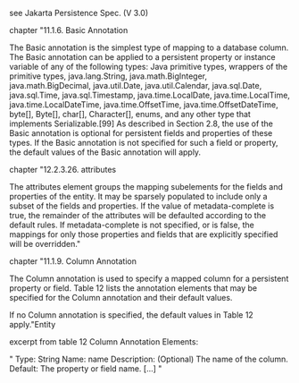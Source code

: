 see Jakarta Persistence Spec. (V 3.0)

chapter "11.1.6. Basic Annotation

The Basic annotation is the simplest type of mapping to a database column. The Basic annotation can
be applied to a persistent property or instance variable of any of the following types: Java primitive
types, wrappers of the primitive types, java.lang.String, java.math.BigInteger, java.math.BigDecimal,
java.util.Date, java.util.Calendar, java.sql.Date, java.sql.Time, java.sql.Timestamp, java.time.LocalDate,
java.time.LocalTime, java.time.LocalDateTime, java.time.OffsetTime, java.time.OffsetDateTime, byte[],
Byte[], char[], Character[], enums, and any other type that implements Serializable.[99] As described in
Section 2.8, the use of the Basic annotation is optional for persistent fields and properties of these
types. If the Basic annotation is not specified for such a field or property, the default values of the Basic
annotation will apply.

chapter "12.2.3.26. attributes

The attributes element groups the mapping subelements for the fields and properties of the entity. It
may be sparsely populated to include only a subset of the fields and properties. If the value of
metadata-complete is true, the remainder of the attributes will be defaulted according to the default
rules. If metadata-complete is not specified, or is false, the mappings for only those properties and
fields that are explicitly specified will be overridden."

chapter "11.1.9. Column Annotation

The Column annotation is used to specify a mapped column for a persistent property or field.
Table 12 lists the annotation elements that may be specified for the Column annotation and their
default values.

If no Column annotation is specified, the default values in Table 12 apply."Entity

excerpt from table 12 Column Annotation Elements:

"
Type: String
Name: name
Description: (Optional) The name of the column.
Default: The property or field name.
[...]
"
